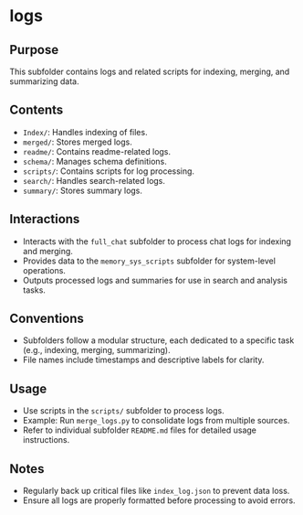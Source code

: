 # logs

## Purpose
This subfolder contains logs and related scripts for indexing, merging, and summarizing data.

## Contents
- `Index/`: Handles indexing of files.
- `merged/`: Stores merged logs.
- `readme/`: Contains readme-related logs.
- `schema/`: Manages schema definitions.
- `scripts/`: Contains scripts for log processing.
- `search/`: Handles search-related logs.
- `summary/`: Stores summary logs.

## Interactions
- Interacts with the `full_chat` subfolder to process chat logs for indexing and merging.
- Provides data to the `memory_sys_scripts` subfolder for system-level operations.
- Outputs processed logs and summaries for use in search and analysis tasks.

## Conventions
- Subfolders follow a modular structure, each dedicated to a specific task (e.g., indexing, merging, summarizing).
- File names include timestamps and descriptive labels for clarity.

## Usage
- Use scripts in the `scripts/` subfolder to process logs.
- Example: Run `merge_logs.py` to consolidate logs from multiple sources.
- Refer to individual subfolder `README.md` files for detailed usage instructions.

## Notes
- Regularly back up critical files like `index_log.json` to prevent data loss.
- Ensure all logs are properly formatted before processing to avoid errors.
